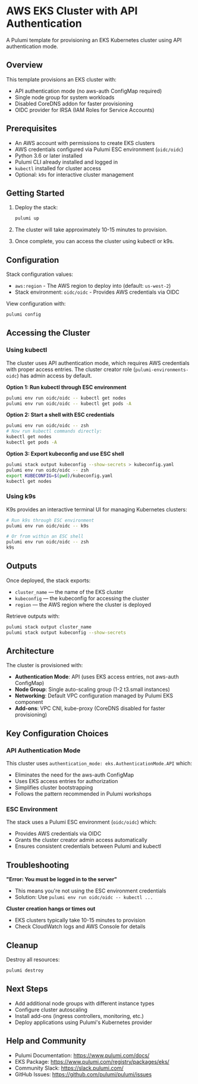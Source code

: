 # AWS EKS Cluster with API Authentication

A Pulumi template for provisioning an EKS Kubernetes cluster using API authentication mode.

## Overview

This template provisions an EKS cluster with:
- API authentication mode (no aws-auth ConfigMap required)
- Single node group for system workloads
- Disabled CoreDNS addon for faster provisioning
- OIDC provider for IRSA (IAM Roles for Service Accounts)

## Prerequisites

- An AWS account with permissions to create EKS clusters
- AWS credentials configured via Pulumi ESC environment (`oidc/oidc`)
- Python 3.6 or later installed
- Pulumi CLI already installed and logged in
- `kubectl` installed for cluster access
- Optional: `k9s` for interactive cluster management

## Getting Started

1. Deploy the stack:
   ```bash
   pulumi up
   ```

2. The cluster will take approximately 10-15 minutes to provision.

3. Once complete, you can access the cluster using kubectl or k9s.

## Configuration

Stack configuration values:

- `aws:region` - The AWS region to deploy into (default: `us-west-2`)
- Stack environment: `oidc/oidc` - Provides AWS credentials via OIDC

View configuration with:
```bash
pulumi config
```

## Accessing the Cluster

### Using kubectl

The cluster uses API authentication mode, which requires AWS credentials with proper access entries. The cluster creator role (`pulumi-environments-oidc`) has admin access by default.

**Option 1: Run kubectl through ESC environment**
```bash
pulumi env run oidc/oidc -- kubectl get nodes
pulumi env run oidc/oidc -- kubectl get pods -A
```

**Option 2: Start a shell with ESC credentials**
```bash
pulumi env run oidc/oidc -- zsh
# Now run kubectl commands directly:
kubectl get nodes
kubectl get pods -A
```

**Option 3: Export kubeconfig and use ESC shell**
```bash
pulumi stack output kubeconfig --show-secrets > kubeconfig.yaml
pulumi env run oidc/oidc -- zsh
export KUBECONFIG=$(pwd)/kubeconfig.yaml
kubectl get nodes
```

### Using k9s

K9s provides an interactive terminal UI for managing Kubernetes clusters:

```bash
# Run k9s through ESC environment
pulumi env run oidc/oidc -- k9s

# Or from within an ESC shell
pulumi env run oidc/oidc -- zsh
k9s
```

## Outputs

Once deployed, the stack exports:

- `cluster_name` — the name of the EKS cluster
- `kubeconfig` — the kubeconfig for accessing the cluster
- `region` — the AWS region where the cluster is deployed

Retrieve outputs with:
```bash
pulumi stack output cluster_name
pulumi stack output kubeconfig --show-secrets
```

## Architecture

The cluster is provisioned with:
- **Authentication Mode**: API (uses EKS access entries, not aws-auth ConfigMap)
- **Node Group**: Single auto-scaling group (1-2 t3.small instances)
- **Networking**: Default VPC configuration managed by Pulumi EKS component
- **Add-ons**: VPC CNI, kube-proxy (CoreDNS disabled for faster provisioning)

## Key Configuration Choices

### API Authentication Mode
This cluster uses `authentication_mode: eks.AuthenticationMode.API` which:
- Eliminates the need for the aws-auth ConfigMap
- Uses EKS access entries for authorization
- Simplifies cluster bootstrapping
- Follows the pattern recommended in Pulumi workshops

### ESC Environment
The stack uses a Pulumi ESC environment (`oidc/oidc`) which:
- Provides AWS credentials via OIDC
- Grants the cluster creator admin access automatically
- Ensures consistent credentials between Pulumi and kubectl

## Troubleshooting

**"Error: You must be logged in to the server"**
- This means you're not using the ESC environment credentials
- Solution: Use `pulumi env run oidc/oidc -- kubectl ...`

**Cluster creation hangs or times out**
- EKS clusters typically take 10-15 minutes to provision
- Check CloudWatch logs and AWS Console for details

## Cleanup

Destroy all resources:
```bash
pulumi destroy
```

## Next Steps

- Add additional node groups with different instance types
- Configure cluster autoscaling
- Install add-ons (ingress controllers, monitoring, etc.)
- Deploy applications using Pulumi's Kubernetes provider

## Help and Community

- Pulumi Documentation: https://www.pulumi.com/docs/
- EKS Package: https://www.pulumi.com/registry/packages/eks/
- Community Slack: https://slack.pulumi.com/
- GitHub Issues: https://github.com/pulumi/pulumi/issues
